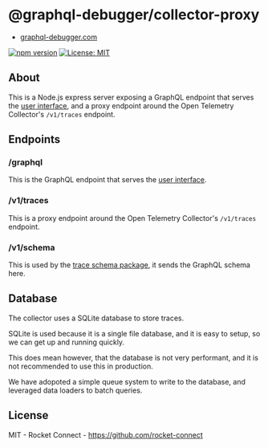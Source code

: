 # @graphql-debugger/collector-proxy

- [graphql-debugger.com](http://www.graphql-debugger.com)

[![npm version](https://badge.fury.io/js/@graphql-debugger%2Fcollector-proxy.svg)](https://badge.fury.io/js/@graphql-debugger%2Fcollector-proxy) [![License: MIT](https://img.shields.io/badge/License-MIT-yellow.svg)](https://opensource.org/licenses/MIT)

## About

This is a Node.js express server exposing a GraphQL endpoint that serves the [user interface](https://github.com/rocket-connect/graphql-debugger/tree/main/packages/ui), and a proxy endpoint around the Open Telemetry Collector's `/v1/traces` endpoint.

## Endpoints

### /graphql

This is the GraphQL endpoint that serves the [user interface](https://github.com/rocket-connect/graphql-debugger/tree/main/packages/ui).

### /v1/traces

This is a proxy endpoint around the Open Telemetry Collector's `/v1/traces` endpoint.

### /v1/schema

This is used by the [trace schema package](https://github.com/rocket-connect/graphql-debugger/tree/main/packages/trace-schema), it sends the GraphQL schema here.

## Database

The collector uses a SQLite database to store traces.

SQLite is used because it is a single file database, and it is easy to setup, so we can get up and running quickly.

This does mean however, that the database is not very performant, and it is not recommended to use this in production.

We have adopoted a simple queue system to write to the database, and leveraged data loaders to batch queries.

## License

MIT - Rocket Connect - https://github.com/rocket-connect
